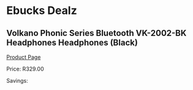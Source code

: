 
# Ebucks Dealz
## Volkano Phonic Series Bluetooth VK-2002-BK Headphones Headphones (Black)
[Product Page](https://www.ebucks.com/web/shop/productSelected.do?prodId=1161766944&catId=714972256)

Price: R329.00

Savings: 


	